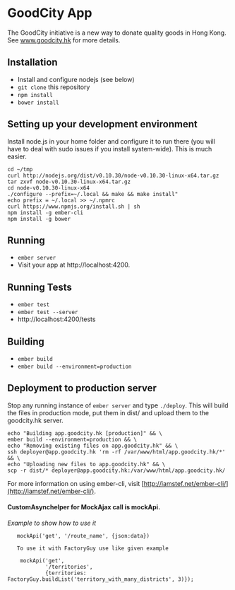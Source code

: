 # GoodCity App

The GoodCity initiative is a new way to donate quality goods in Hong Kong. See www.goodcity.hk for more details.

## Installation

* Install and configure nodejs (see below)
* `git clone` this repository
* `npm install`
* `bower install`

## Setting up your development environment

Install node.js in your home folder and configure it to run there (you will have to deal with sudo issues if you install system-wide). This is much easier.

```shell
cd ~/tmp
curl http://nodejs.org/dist/v0.10.30/node-v0.10.30-linux-x64.tar.gz
tar zxvf node-v0.10.30-linux-x64.tar.gz
cd node-v0.10.30-linux-x64
./configure --prefix=~/.local && make && make install"
echo prefix = ~/.local >> ~/.npmrc
curl https://www.npmjs.org/install.sh | sh
npm install -g ember-cli
npm install -g bower
```

## Running

* `ember server`
* Visit your app at http://localhost:4200.

## Running Tests

* `ember test`
* `ember test --server`
* http://localhost:4200/tests

## Building

* `ember build`
* `ember build --environment=production`

## Deployment to production server

Stop any running instance of `ember server` and type `./deploy`. This will build the files in production mode, put them in dist/ and upload them to the goodcity.hk server.

```shell
echo "Building app.goodcity.hk [production]" && \
ember build --environment=production && \
echo "Removing existing files on app.goodcity.hk" && \
ssh deployer@app.goodcity.hk 'rm -rf /var/www/html/app.goodcity.hk/*' && \
echo "Uploading new files to app.goodcity.hk" && \
scp -r dist/* deployer@app.goodcity.hk:/var/www/html/app.goodcity.hk/
```

For more information on using ember-cli, visit [http://iamstef.net/ember-cli/](http://iamstef.net/ember-cli/).

#### CustomAsynchelper for MockAjax call is mockApi.

*Example to show how to use it*

```
   mockApi('get', '/route_name', {json:data})

   To use it with FactoryGuy use like given example

    mockApi('get',
            '/territories',
            {territories: FactoryGuy.buildList('territory_with_many_districts', 3)});
```
